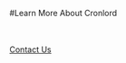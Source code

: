 #Learn More About Cronlord

<br/><br/>
[Contact Us]({{#makeLink}}./productinquiries.html?article_path=./company/productinquiries.md&menu_path=/{{/makeLink}})
